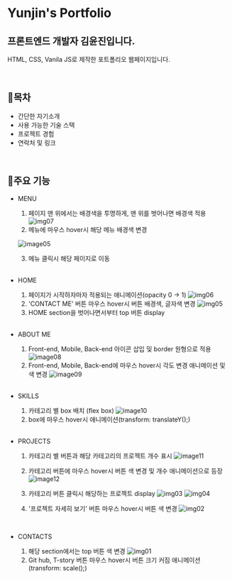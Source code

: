 Yunjin's Portfolio
==================
프론트엔드 개발자 김윤진입니다.
-------------------------------
HTML, CSS, Vanila JS로 제작한 포트폴리오 웹페이지입니다.

<br/>

## 📄목차
  + 간단한 자기소개
  + 사용 가능한 기술 스택
  + 프로젝트 경험
  + 연락처 및 링크
<br/>

## 📌주요 기능
  + MENU
    1. 페이지 맨 위에서는 배경색을 투명하게, 맨 위를 벗어나면 배경색 적용
    ![img07](https://user-images.githubusercontent.com/71006256/187034828-335bec0a-ebc2-4a92-ba94-62801a9d6af6.png)
    2. 메뉴에 마우스 hover시 해당 메뉴 배경색 변경
    
    ![image05](https://user-images.githubusercontent.com/71006256/187033592-76617c79-2294-45a4-8575-5da3b21fd438.png)
    
    3. 메뉴 클릭시 해당 페이지로 이동
    <br/>
  + HOME
    1. 페이지가 시작하자마자 적용되는 애니메이션(opacity 0 -> 1)
![img06](https://user-images.githubusercontent.com/71006256/187034827-edf92020-00c9-44c8-865c-8ebb28e2f9d4.png)
    2. 'CONTACT ME' 버튼 마우스 hover시 버튼 배경색, 글자색 변경
    ![img05](https://user-images.githubusercontent.com/71006256/187034721-d1c44f40-99d1-43c0-a5b8-2d21eea06c05.png)
    3. HOME section을 벗어나면서부터 top 버튼 display
    <br/>
  + ABOUT ME
    1. Front-end, Mobile, Back-end 아이콘 삽입 및 border 원형으로 적용
    ![image08](https://user-images.githubusercontent.com/71006256/187033597-12431d7f-d0bd-4540-ac0e-22f6efc2392d.png)
    2. Front-end, Mobile, Back-end에 마우스 hover시 각도 변경 애니메이션 및 색 변경
    ![image09](https://user-images.githubusercontent.com/71006256/187033598-433803ac-4b89-416e-a3d3-c2d166feedcb.png)
    <br/>
  + SKILLS
    1. 카테고리 별 box 배치 (flex box)
    ![image10](https://user-images.githubusercontent.com/71006256/187033600-5eb12df1-3512-4fe6-a6fd-cae915453b07.png)
    2. box에 마우스 hover시 애니메이션(transform: translateY();)
    <br/>
  + PROJECTS
    1. 카테고리 별 버튼과 해당 카테고리의 프로젝트 개수 표시
    ![image11](https://user-images.githubusercontent.com/71006256/187033601-9592edde-add1-4776-ba4e-e597f5379fd2.png)
    2. 카테고리 버튼에 마우스 hover시 버튼 색 변경 및 개수 애니메이션으로 등장
    ![image12](https://user-images.githubusercontent.com/71006256/187033603-fa6e57a8-cb6e-42f0-9b9b-d8a40244708b.png)
    3. 카테고리 버튼 클릭시 해당하는 프로젝트 display
![img03](https://user-images.githubusercontent.com/71006256/187034642-36cfd944-1055-41c3-b1a9-f94715864554.png)
![img04](https://user-images.githubusercontent.com/71006256/187034644-22326fa5-6a33-4ee5-a823-e9c608c9c9f7.png)

    4. '프로젝트 자세히 보기' 버튼 마우스 hover시 버튼 색 변경
    ![img02](https://user-images.githubusercontent.com/71006256/187034512-a17fc2c5-963d-42c6-b25e-364d4555dcbb.png)
    <br/>
  + CONTACTS
    1. 해당 section에서는 top 버튼 색 변경
    ![img01](https://user-images.githubusercontent.com/71006256/187034619-775f8c90-95a5-4153-81d8-b010e5240047.png)
    2. Git hub, T-story 버튼 마우스 hover시 버튼 크기 커짐 애니메이션 (transform: scale();)
    <br/>
